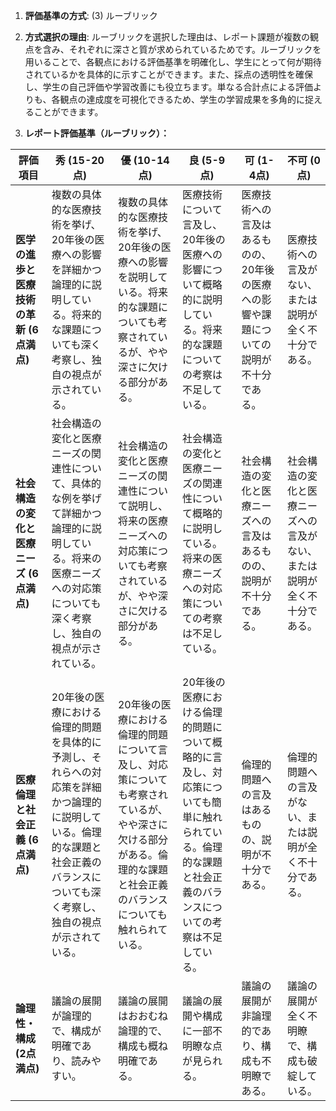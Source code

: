 1. **評価基準の方式**: (3) ルーブリック

2. **方式選択の理由**: ルーブリックを選択した理由は、レポート課題が複数の観点を含み、それぞれに深さと質が求められているためです。ルーブリックを用いることで、各観点における評価基準を明確化し、学生にとって何が期待されているかを具体的に示すことができます。また、採点の透明性を確保し、学生の自己評価や学習改善にも役立ちます。単なる合計点による評価よりも、各観点の達成度を可視化できるため、学生の学習成果を多角的に捉えることができます。

3. **レポート評価基準（ルーブリック）：**

| 評価項目 | 秀 (15-20点) | 優 (10-14点) | 良 (5-9点) | 可 (1-4点) | 不可 (0点) |
|---|---|---|---|---|---|
| **医学の進歩と医療技術の革新 (6点満点)** | 複数の具体的な医療技術を挙げ、20年後の医療への影響を詳細かつ論理的に説明している。将来的な課題についても深く考察し、独自の視点が示されている。 | 複数の具体的な医療技術を挙げ、20年後の医療への影響を説明している。将来的な課題についても考察されているが、やや深さに欠ける部分がある。 | 医療技術について言及し、20年後の医療への影響について概略的に説明している。将来的な課題についての考察は不足している。 | 医療技術への言及はあるものの、20年後の医療への影響や課題についての説明が不十分である。 | 医療技術への言及がない、または説明が全く不十分である。 |
| **社会構造の変化と医療ニーズ (6点満点)** | 社会構造の変化と医療ニーズの関連性について、具体的な例を挙げて詳細かつ論理的に説明している。将来の医療ニーズへの対応策についても深く考察し、独自の視点が示されている。 | 社会構造の変化と医療ニーズの関連性について説明し、将来の医療ニーズへの対応策についても考察されているが、やや深さに欠ける部分がある。 | 社会構造の変化と医療ニーズの関連性について概略的に説明している。将来の医療ニーズへの対応策についての考察は不足している。 | 社会構造の変化と医療ニーズへの言及はあるものの、説明が不十分である。 | 社会構造の変化と医療ニーズへの言及がない、または説明が全く不十分である。 |
| **医療倫理と社会正義 (6点満点)** | 20年後の医療における倫理的問題を具体的に予測し、それらへの対応策を詳細かつ論理的に説明している。倫理的な課題と社会正義のバランスについても深く考察し、独自の視点が示されている。 | 20年後の医療における倫理的問題について言及し、対応策についても考察されているが、やや深さに欠ける部分がある。倫理的な課題と社会正義のバランスについても触れられている。 | 20年後の医療における倫理的問題について概略的に言及し、対応策についても簡単に触れられている。倫理的な課題と社会正義のバランスについての考察は不足している。 | 倫理的問題への言及はあるものの、説明が不十分である。 | 倫理的問題への言及がない、または説明が全く不十分である。 |
| **論理性・構成 (2点満点)** | 議論の展開が論理的で、構成が明確であり、読みやすい。 | 議論の展開はおおむね論理的で、構成も概ね明確である。 | 議論の展開や構成に一部不明瞭な点が見られる。 | 議論の展開が非論理的であり、構成も不明瞭である。 | 議論の展開が全く不明瞭で、構成も破綻している。 |


